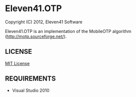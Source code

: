# Eleven41.OTP

Copyright (C) 2012, Eleven41 Software

Eleven41.OTP is an implementation of the MobileOTP algorithm (http://motp.sourceforge.net/).

## LICENSE
[MIT License](https://github.com/eleven41/Eleven41.OTP/blob/master/LICENSE.md)

## REQUIREMENTS

* Visual Studio 2010
